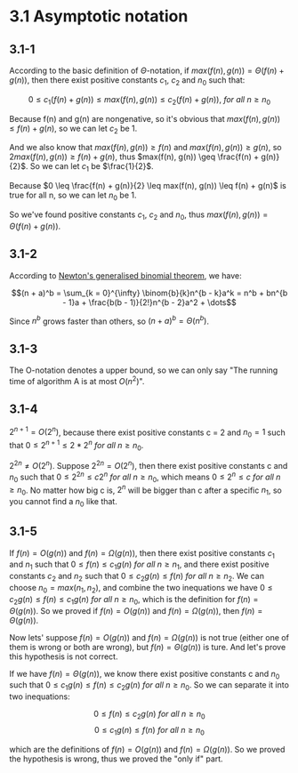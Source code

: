 # 3.1 Asymptotic notation
## 3.1-1
According to the basic definition of $\Theta$-notation, if $max(f(n), g(n)) = \Theta(f(n) + g(n))$, then there exist positive constants $c_1$, $c_2$ and $n_0$ such that:

$$0 \leq c_1(f(n) + g(n)) \leq max(f(n), g(n)) \leq c_2(f(n) + g(n)),\ for \ all \ n \geq n_0$$

Because f(n) and g(n) are nongenative, so it's obvious that $max(f(n), g(n)) \leq f(n) + g(n)$, so we can let $c_2$ be 1.

And we also know that $max(f(n), g(n)) \geq f(n)$ and $max(f(n), g(n)) \geq g(n)$, so $2max(f(n), g(n)) \geq f(n) + g(n)$, thus $max(f(n), g(n)) \geq \frac{f(n) + g(n)}{2}$. So we can let $c_1$ be $\frac{1}{2}$.

Because $0 \leq \frac{f(n) + g(n)}{2} \leq max(f(n), g(n)) \leq f(n) + g(n)$ is true for all n, so we can let $n_0$ be 1.

So we've found positive constants $c_1$, $c_2$ and $n_0$, thus $max(f(n), g(n)) = \Theta(f(n) + g(n))$.

## 3.1-2
According to [Newton's generalised binomial theorem](https://en.wikipedia.org/wiki/Binomial_theorem), we have:

$$(n + a)^b = \sum_{k = 0}^{\infty} \binom{b}{k}n^{b - k}a^k = n^b + bn^{b - 1}a + \frac{b(b - 1)}{2!}n^{b - 2}a^2 + \dots$$

Since $n^b$ grows faster than others, so $(n + a)^b = \Theta(n^b)$.

## 3.1-3
The O-notation denotes a upper bound, so we can only say "The running time of algorithm A is at most $O(n^2)$".

## 3.1-4
$2^{n + 1} = O(2^n)$, because there exist positive constants c = 2 and $n_0 = 1$ such that $0 \leq 2^{n + 1} \leq 2 * 2^n\ for\ all\ n \geq n_0$.

$2^{2n} \neq O(2^n)$. Suppose $2^{2n} = O(2^n)$, then there exist positive constants c and $n_0$ such that $0 \leq 2^{2n} \leq c2^n\ for\ all\ n \geq n_0$, which means $0 \leq 2^n \leq c\ for\ all\ n \geq n_0$. No matter how big c is, $2^n$ will be bigger than c after a specific $n_1$, so you cannot find a $n_0$ like that.

## 3.1-5
If $f(n) = O(g(n))$ and $f(n) = \Omega(g(n))$, then there exist positive constants $c_1$ and $n_1$ such that $0 \leq f(n) \leq c_1g(n)\ for\ all\ n \geq n_1$, and there exist positive constants $c_2$ and $n_2$ such that $0 \leq c_2g(n) \leq f(n)\ for\ all\ n \geq n_2$. We can choose $n_0 = max(n_1, n_2)$, and combine the two inequations we have $0 \leq c_2g(n) \leq f(n) \leq c_1g(n)\ for\ all\ n \geq n_0$, which is the definition for $f(n) = \Theta(g(n))$. So we proved if $f(n) = O(g(n))$ and $f(n) = \Omega(g(n))$, then $f(n) = \Theta(g(n))$.

Now lets' suppose $f(n) = O(g(n))$ and $f(n) = \Omega(g(n))$ is not true (either one of them is wrong or both are wrong), but $f(n) = \Theta(g(n))$ is ture. And let's prove this hypothesis is not correct.

If we have $f(n) = \Theta(g(n))$, we know there exist positive constants c and $n_0$ such that $0 \leq c_1g(n) \leq f(n) \leq c_2g(n)\ for\ all\ n \geq n_0$. So we can separate it into two inequations:

$$0 \leq f(n) \leq c_2g(n)\ for\ all\ n \geq n_0$$
$$0 \leq c_1g(n) \leq f(n)\ for\ all\ n \geq n_0$$

which are the definitions of $f(n) = O(g(n))$ and $f(n) = \Omega(g(n))$. So we proved the hypothesis is wrong, thus we proved the "only if" part.
